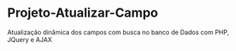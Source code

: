 # Projeto-Atualizar-Campo

Atualização dinâmica dos campos com busca no banco de Dados com PHP, JQuery e AJAX
